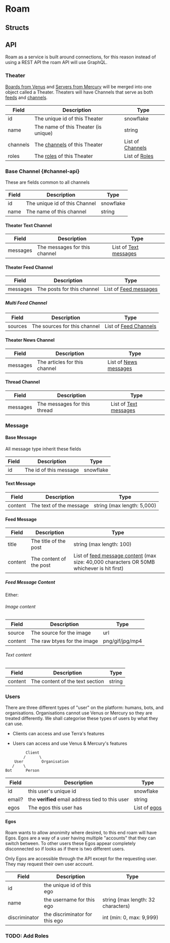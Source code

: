 # Roam

## Structs

## API

Roam as a service is built around connections, for this reason instead of using a REST API the roam API will use GraphQL.

### Theater

[Boards from Venus](analysis-Venus.md#Boards) and [Servers from Mercury](analysis-Mercury.md#Servers) will be merged into one object called a Theater. Theaters will have Channels that serve as both [feeds](analysis-Venus.md#Feeds) and [channels](analysis-Mercury.md#Channels).

| Field | Description | Type |
|-------|-------------|------|
| id | The unique id of this Theater | snowflake |
| name | The name of this Theater (is unique) | string |
| channels | The [channels](#channel) of this Theater | List of [Channels](#channel-api) |
| roles | The [roles](#role) of this Theater | List of [Roles](#role-api) |

### Base Channel {#channel-api}

These are fields common to all channels

| Field | Description | Type |
|-------|-------------|------|
| id | The unique id of this Channel | snowflake |
| name | The name of this channel | string |

#### Theater Text Channel

| Field | Description | Type |
|-------|-------------|------|
| messages | The messages for this channel | List of [Text messages](#text-message) |

#### Theater Feed Channel

| Field | Description | Type |
|-------|-------------|------|
| messages | The posts for this channel | List of [Feed messages](#feed-message) |

##### Multi Feed Channel

| Field | Description | Type |
|-------|-------------|------|
| sources | The sources for this channel  | List of [Feed Channels](#theater-feed-channel)

#### Theater News Channel

| Field | Description | Type |
|-------|-------------|------|
| messages | The articles for this channel | List of [News messages](#news-message) |

#### Thread Channel

| Field | Description | Type |
|-------|-------------|------|
| messages | The messages for this thread | List of [Text messages](#text-message)

### Message

#### Base Message

All message type inherit these fields

| Field | Description | Type |
|-------|-------------|------|
| id | The id of this message | snowflake |

#### Text Message

| Field | Description | Type |
|-------|-------------|------|
| content | The text of the message | string (max length: 5,000) |

#### Feed Message

| Field | Description | Type |
|-------|-------------|------|
| title | The title of the post | string (max length: 100) |
| content | The content of the post | List of [feed message content](#feed-message-content) (max size: 40,000 characters OR 50MB whichever is hit first) |

##### Feed Message Content

Either:

###### Image content

| Field | Description | Type |
|-------|-------------|------|
| source | The source for the image | url |
| content | The raw btyes for the image | png/gif/jpg/mp4 |

###### Text content

| Field | Description | Type |
|-------|-------------|------|
| content | The content of the text section | string |

### Users

There are three different types of "user" on the platform: humans, bots, and organisations. Organisations cannot use Venus or Mercury so they are treated differently. We shall categorise these types of users by what they can use.

- Clients can access and use Terra's features

- Users can access and use Venus & Mercury's features

```
         Client
        /      \
    User        Organisation
   /    \
Bot      Person
```

| Field | Description | Type |
|-------|-------------|------|
| id | this user's unique id | snowflake |
| email? | the __verified__ email address tied to this user | string |
| egos | The egos this user has | List of [egos](#egos) |

#### Egos

Roam wants to allow anonimity where desired, to this end roam will have Egos. Egos are a way of a user having multiple "accounts" that they can switch between. To other users these Egos appear completely disconnected so if looks as if there is two different users.

Only Egos are accessible through the API except for the requesting user. They may request their own user account.

| Field | Description | Type |
|-------|-------------|------|
| id | the unique id of this ego |
| name | the username for this ego | string (max length: 32 characters) |
| discriminator | the discriminator for this ego | int (min: 0, max: 9,999) |


### TODO: Add Roles